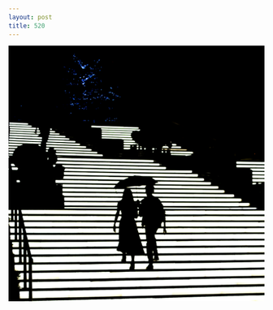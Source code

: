 ```yaml
---
layout: post
title: 520
---
```


![520](https://github.com/comacros/comacros.github.io/raw/master/images/DSC_5318.JPG)